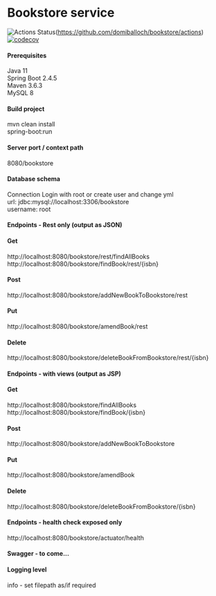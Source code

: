 <h1>Bookstore service</h1>

![Actions Status](https://github.com/domiballoch/bookstore/actions/workflows/maven.yml/badge.svg)(https://github.com/domiballoch/bookstore/actions)
[![codecov](https://codecov.io/gh/domiballoch/bookstore/branch/master/graph/badge.svg?token=3DQWELQG2V)](https://codecov.io/gh/domiballoch/bookstore)

<h4>Prerequisites</h4>
Java 11
<br/>Spring Boot 2.4.5
<br/>Maven 3.6.3
<br/>MySQL 8

<h4>Build project</h4>
mvn clean install
<br/>spring-boot:run

<h4>Server port / context path</h4>
8080/bookstore

<h4>Database schema</h4
execute bookstore.sql

<h4>Connection</h4>
Login with root or create user and change yml
<br/>url: jdbc:mysql://localhost:3306/bookstore
<br/>username: root

<h4>Endpoints - Rest only (output as JSON)</h4>
<h4>Get</h4>
http://localhost:8080/bookstore/rest/findAllBooks
<br/>http://localhost:8080/bookstore/findBook/rest/{isbn}
<h4>Post</h4>
http://localhost:8080/bookstore/addNewBookToBookstore/rest
<h4>Put</h4>
http://localhost:8080/bookstore/amendBook/rest
<h4>Delete</h4>
http://localhost:8080/bookstore/deleteBookFromBookstore/rest/{isbn}

<h4>Endpoints - with views (output as JSP)</h4>
<h4>Get</h4>
http://localhost:8080/bookstore/findAllBooks
<br/>http://localhost:8080/bookstore/findBook/{isbn}
<h4>Post</h4>
http://localhost:8080/bookstore/addNewBookToBookstore
<h4>Put</h4>
http://localhost:8080/bookstore/amendBook
<h4>Delete</h4>
http://localhost:8080/bookstore/deleteBookFromBookstore/{isbn}

<h4>Endpoints - health check exposed only</h4>
http://localhost:8080/bookstore/actuator/health

<h4>Swagger - to come...</h4>

<h4>Logging level</h4>
info - set filepath as/if required
